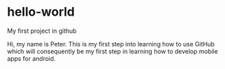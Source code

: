 # hello-world
My first project in github

Hi, my name is Peter. This is my first step into learning how to use GitHub which will consequently be my first step in learning how to develop mobile apps for android.
